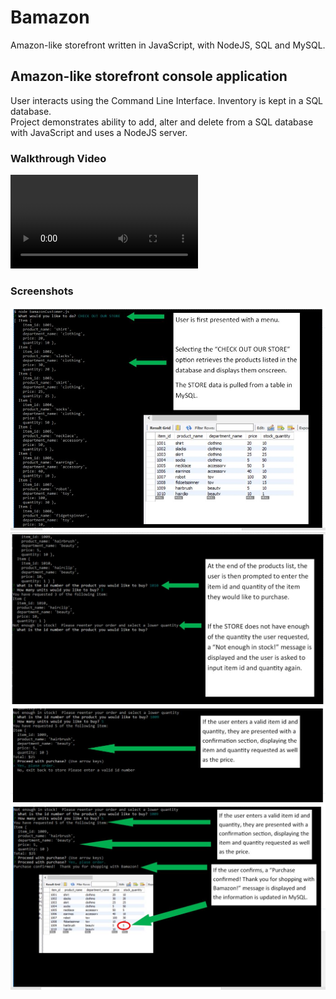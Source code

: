 # Bamazon
Amazon-like storefront written in JavaScript, with NodeJS, SQL and MySQL.



## Amazon-like storefront console application 

User interacts using the Command Line Interface.  Inventory is kept in a SQL database.  
Project demonstrates ability to add, alter and delete from a SQL database with JavaScript and uses a NodeJS server.


### Walkthrough Video

![Click here for Walkthrough](video/walkthrough.mp4)


### Screenshots


![](images/screenshot1.JPG)
![](images/screenshot2.JPG)
![](images/screenshot3.JPG)
![](images/screenshot4.JPG)

